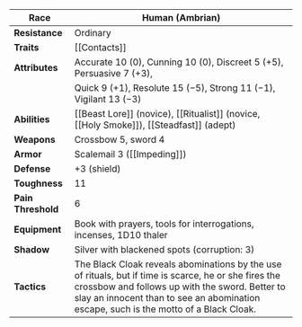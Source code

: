 
| **Race**           | Human (Ambrian)                                                                                                                                                                                                                                  |
| ------------------ | ------------------------------------------------------------------------------------------------------------------------------------------------------------------------------------------------------------------------------------------------ |
| **Resistance**     | Ordinary                                                                                                                                                                                                                                         |
| **Traits**         | [[Contacts]]                                                                                                                                                                                                                                     |
| **Attributes**     | Accurate 10 (0), Cunning 10 (0), Discreet 5 (+5), Persuasive 7 (+3),                                                                                                                                                                             |
|                    | Quick 9 (+1), Resolute 15 (−5), Strong 11 (−1), Vigilant 13 (−3)                                                                                                                                                                                 |
| **Abilities**      | [[Beast Lore]] (novice), [[Ritualist]] (novice, [[Holy Smoke]]), [[Steadfast]] (adept)                                                                                                                                                           |
| **Weapons**        | Crossbow 5, sword 4                                                                                                                                                                                                                              |
| **Armor**          | Scalemail 3 ([[Impeding]])                                                                                                                                                                                                                       |
| **Defense**        | +3 (shield)                                                                                                                                                                                                                                      |
| **Toughness**      | 11                                                                                                                                                                                                                                               |
| **Pain Threshold** | 6                                                                                                                                                                                                                                                |
| **Equipment**      | Book with prayers, tools for interrogations, incenses, 1D10 thaler                                                                                                                                                                               |
| **Shadow**         | Silver with blackened spots (corruption: 3)                                                                                                                                                                                                      |
| **Tactics**        | The Black Cloak reveals abominations by the use of rituals, but if time is scarce, he or she fires the crossbow and follows up with the sword. Better to slay an innocent than to see an abomination escape, such is the motto of a Black Cloak. |